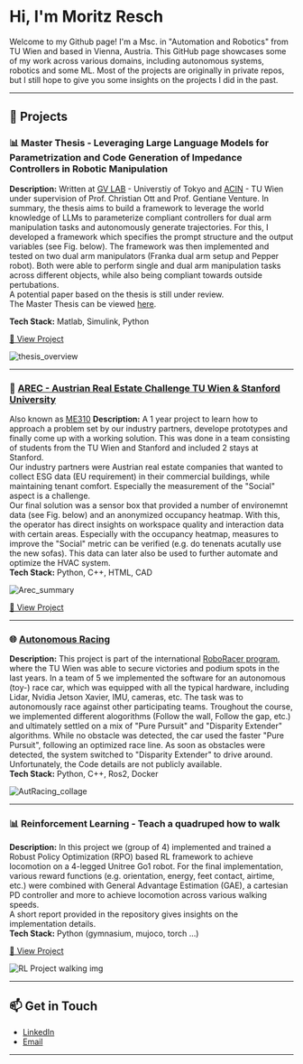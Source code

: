 # Hi, I'm Moritz Resch

Welcome to my Github page!
I'm a Msc. in "Automation and Robotics" from TU Wien and based in Vienna, Austria. This GitHub page showcases some of my work across various domains, including autonomous systems, robotics and some ML. Most of the projects are originally in private repos, but I still hope to give you some insights on the projects I did in the past.

---

## 💼 Projects

### 📊 Master Thesis - Leveraging Large Language Models for Parametrization and Code Generation of Impedance Controllers in Robotic Manipulation
**Description:** Written at [GV LAB](https://www.gvlab.jp/contact-e.html) - Universtiy of Tokyo and [ACIN](https://www.acin.tuwien.ac.at/en/) - TU Wien under supervision of Prof. Christian Ott and Prof. Gentiane Venture. In summary, the thesis aims to build a framework to leverage the world knowledge of LLMs to parameterize compliant controllers for dual arm manipulation tasks and autonomously generate trajectories. For this, I developed a framework which specifies the prompt structure and the output variables (see Fig. below). The framework was then implemented and tested on two dual arm manipulators (Franka dual arm setup and Pepper robot). Both were able to perform single and dual arm manipulation tasks across different objects, while also being compliant towards outside pertubations.  
A potential paper based on the thesis is still under review.  
The Master Thesis can be viewed [here](https://repositum.tuwien.at/handle/20.500.12708/216441).

**Tech Stack:** Matlab, Simulink, Python

[🔗 View Project](https://github.com/MorResch/ComBi_Copilot)

![thesis_overview](https://github.com/MoResch12/MA_img/blob/main/MA_Git_summary.png)

---

### 📱 [AREC - Austrian Real Estate Challenge TU Wien & Stanford University](https://www.tuwien.at/mwbw/im/ie/ifm/arec-austrian-real-estate-challenge) 
Also known as [ME310](https://sites.google.com/stanford.edu/global-engineering-design-inno)
**Description:** A 1 year project to learn how to approach a problem set by our industry partners, develope prototypes and finally come up with a working solution. This was done in a team consisting of students from the TU Wien and Stanford and included 2 stays at Stanford.  
Our industry partners were Austrian real estate companies that wanted to collect ESG data (EU requirement) in their commercial buildings, while maintaining tenant comfort. Especially the measurement of the "Social" aspect is a challenge.  
Our final solution was a sensor box that provided a number of environemnt data (see Fig. below) and an anonymized occupancy heatmap. With this, the operator has direct insights on workspace quality and interaction data with certain areas. Especially with the occupancy heatmap, measures to improve the "Social" metric can be verified (e.g. do tenenats acutally use the new sofas). This data can later also be used to further automate and optimize the HVAC system.  
**Tech Stack:** Python, C++, HTML, CAD

![Arec_summary](https://github.com/MoResch12/AREC/blob/main/AREC_summary.png)

[🔗 View Project](https://github.com/ME310-AREC-2023?view_as=public) 

---


### 🌐 [Autonomous Racing](https://www.tuwien.at/inf/scuderia-segfault/)
**Description:** This project is part of the international [RoboRacer program](https://roboracer.ai/), where the TU Wien was able to secure victories and podium spots in the last years. In a team of 5 we implemented the software for an autonomous (toy-) race car, which was equipped with all the typical hardware, including Lidar, Nvidia Jetson Xavier, IMU, cameras, etc. The task was to autonomously race against other participating teams.  Troughout the course, we implemented different alogorithms (Follow the wall, Follow the gap, etc.) and ultimately settled on a mix of "Pure Pursuit" and "Disparity Extender" algorithms. While no obstacle was detected, the car used the faster "Pure Pursuit", following an optimized race line. As soon as obstacles were detected, the system switched to "Disparity Extender" to drive around. Unfortunately, the Code details are not publicly available.  
**Tech Stack:** Python, C++, Ros2, Docker

![AutRacing_collage](https://github.com/MoResch12/AutonomousRacing/blob/main/AutRacing_img.png)

---

### 📊 Reinforcement Learning - Teach a quadruped how to walk
**Description:** In this project we (group of 4) implemented and trained a Robust Policy Optimization (RPO) based RL framework to achieve locomotion on a 4-legged Unitree Go1 robot. For the final implementation, various reward functions (e.g. orientation, energy, feet contact, airtime, etc.) were combined with General Advantage Estimation (GAE), a cartesian PD controller and more to achieve locomotion across various walking speeds.  
A short report provided in the repository gives insights on the implementation details.  
**Tech Stack:** Python (gymnasium, mujoco, torch ...)

[🔗 View Project](https://github.com/MoResch12/DL_Unitree/tree/main)

![RL Project walking img](https://github.com/MoResch12/DL_Unitree/blob/main/walk_on_rand_obstacles.png)

---
## 📫 Get in Touch

- [LinkedIn](https://www.linkedin.com/in/moritz-resch-708436131/)  
- [Email](mailto:moritz@resch-vienna.at)  

---


<!--
**MoResch12/MoResch12** is a ✨ _special_ ✨ repository because its `README.md` (this file) appears on your GitHub profile.

Here are some ideas to get you started:

- 🔭 I’m currently working on ...
- 🌱 I’m currently learning ...
- 👯 I’m looking to collaborate on ...
- 🤔 I’m looking for help with ...
- 💬 Ask me about ...
- 📫 How to reach me: ...
- 😄 Pronouns: ...
- ⚡ Fun fact: ...
-->
